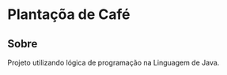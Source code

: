<h1>Plantaçõa de Café</h1>

<h2>Sobre</h2>
<p>Projeto utilizando lógica de programação na Linguagem de Java.</p>
